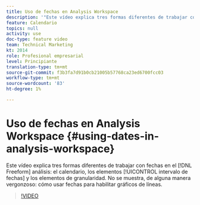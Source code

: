 ```yaml
---
title: Uso de fechas en Analysis Workspace
description: '"Este vídeo explica tres formas diferentes de trabajar con fechas en análisis improvisado: los elementos calendario, intervalo de fechas y granularidad. No se muestra, de alguna manera vergonzoso: cómo usar fechas para habilitar gráficos de líneas. "'
feature: Calendario
topics: null
activity: use
doc-type: feature video
team: Technical Marketing
kt: 2014
role: Profesional empresarial
level: Principiante
translation-type: tm+mt
source-git-commit: f3b3fa7d91b0cb21005b57768ca23ed6700fcc03
workflow-type: tm+mt
source-wordcount: '83'
ht-degree: 1%

---
```



# Uso de fechas en Analysis Workspace {#using-dates-in-analysis-workspace}

Este vídeo explica tres formas diferentes de trabajar con fechas en el [!DNL Freeform] análisis: el calendario, los elementos [!UICONTROL intervalo de fechas] y los elementos de granularidad. No se muestra, de alguna manera vergonzoso: cómo usar fechas para habilitar gráficos de líneas.

>[!VIDEO](https://video.tv.adobe.com/v/24136/?quality=12)
